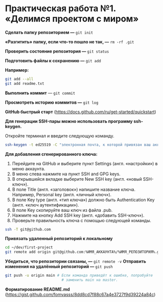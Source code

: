 # Практическая работа №1. «Делимся проектом с миром»

**Сделать папку репозиторием —** `git init`

**«Разгитить» папку, если что-то пошло не так, —** `rm -rf .git`

**Проверить состояние репозитория —** `git status`

**Подготовить файлы к сохранению —** `git add`

**Например:**
```bash
git add --all
git add readme.txt
```
**Выполнить коммит** — `git commit`

**Просмотреть историю коммитов —** `git log`

**GitHub быстрый старт** (https://docs.github.com/ru/get-started/quickstart)

**Для генерации SSH-пары можно использовать программу ssh-keygen.**

Откройте терминал и введите следующую команду.
```bash
ssh-keygen -t ed25519 -C "электронная почта, к которой привязан ваш аккаунт на GitHub" 
```
**Для добавления сгенерированного ключа:**
1. Перейдите на GitHub и выберите пункт Settings (англ. «настройки») в меню аккаунта.
2. В меню слева нажмите на пункт SSH and GPG keys.
3. В открывшейся вкладке выберите New SSH key (англ. «новый SSH-ключ»).
4. В поле Title (англ. «заголовок») напишите название ключа. Например, Personal key (англ. «личный ключ»).
5. В поле Key type (англ. «тип ключа») должно быть Authentication Key (англ. «ключ аутентификации»).
6. В поле Key скопируйте ваш ключ из файла .pub.
7. Нажмите на кнопку Add SSH key (англ. «добавить SSH-ключ»).
8. Проверьте правильность ключа с помощью следующей команды.
```bash
ssh -T git@github.com 
```
**Привязать удаленный репозиторий к локальному**
```bash
cd ~/dev/first-project
git remote add origin git@github.com:%ИМЯ_АККАУНТА%/%ИМЯ_РЕПОЗИТОРИЯ%.git 
```
**Убедиться, что репозитории связаны, —** `git remote -v`
**Отправить изменения на удалённый репозиторий —** `git push`
```bash
git push -u origin main # Если команда приведёт к ошибке, попробуйте 
                          # заменить main на master.
```						  
**Форматирование README.md** (https://gist.github.com/fomvasss/8dd8cd7f88c67a4e3727f9d39224a84c)				  